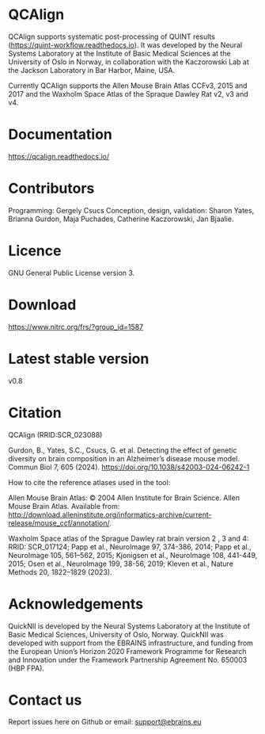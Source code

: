 # QCAlign
QCAlign supports systematic post-processing of QUINT results (https://quint-workflow.readthedocs.io). It was developed by the Neural Systems Laboratory at the Institute of Basic Medical Sciences at the University of Oslo in Norway, in collaboration with the Kaczorowski Lab at the Jackson Laboratory in Bar Harbor, Maine, USA.

Currently QCAlign supports the Allen Mouse Brain Atlas CCFv3, 2015 and 2017 and the Waxholm Space Atlas of the Spraque Dawley Rat v2, v3 and v4.

# Documentation
https://qcalign.readthedocs.io/

# Contributors
Programming: Gergely Csucs
Conception, design, validation: Sharon Yates, Brianna Gurdon, Maja Puchades, Catherine Kaczorowski, Jan Bjaalie.

# Licence
GNU General Public License version 3.

# Download
https://www.nitrc.org/frs/?group_id=1587

# Latest stable version
v0.8

# Citation
QCAlign (RRID:SCR_023088)

Gurdon, B., Yates, S.C., Csucs, G. et al. Detecting the effect of genetic diversity on brain composition in an Alzheimer’s disease mouse model. Commun Biol 7, 605 (2024). https://doi.org/10.1038/s42003-024-06242-1

How to cite the reference atlases used in the tool:

Allen Mouse Brain Atlas: © 2004 Allen Institute for Brain Science. Allen Mouse Brain Atlas. Available from: http://download.alleninstitute.org/informatics-archive/current-release/mouse_ccf/annotation/.

Waxholm Space atlas of the Sprague Dawley rat brain version 2 , 3 and 4: RRID: SCR_017124; Papp et al., NeuroImage 97, 374-386, 2014; Papp et al., NeuroImage 105, 561–562, 2015; Kjonigsen et al., NeuroImage 108, 441-449, 2015; Osen et al., NeuroImage 199, 38-56, 2019; Kleven et al., Nature Methods 20, 1822–1829 (2023).

# Acknowledgements
QuickNII is developed by the Neural Systems Laboratory at the Institute of Basic Medical Sciences, University of Oslo, Norway. QuickNII was developed with support from the EBRAINS infrastructure, and funding from the European Union’s Horizon 2020 Framework Programme for Research and Innovation under the Framework Partnership Agreement No. 650003 (HBP FPA).

# Contact us
Report issues here on Github or email: support@ebrains.eu




